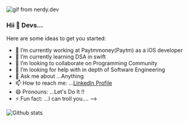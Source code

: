 ![gif from nerdy.dev](https://github.com/argyleink/argyleink/blob/master/argyleink-sm2.gif?raw=true)

### Hii 👋 Devs...

Here are some ideas to get you started:

- 🔭 I’m currently working at Paytmmoney(Paytm) as a iOS developer
- 🌱 I’m currently learning DSA in swift
- 👯 I’m looking to collaborate on Programming Community
- 🤔 I’m looking for help with in depth of Software Engineering
- 💬 Ask me about ...Anything
- 📫 How to reach me: ...[Linkedln Profile](https://www.linkedin.com/in/shivam-maheshwari-953177191/)
- 😄 Pronouns: ...Let's Do It !!
- ⚡ Fun fact: ...I can troll you....
-->

![Github stats](https://news-app-nu-nine.vercel.app/api?username=shivammaheshwari9837&show_icons=true&cache_seconds=86400) 

